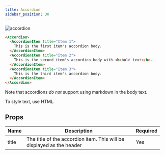 ```yaml
---
title: Accordion
sidebar_position: 30
---
```


![accordion](/img/accordion.png)

```markdown
<Accordion>
  <AccordionItem title="Item 1">
    This is the first item's accordion body.
  </AccordionItem>
  <AccordionItem title="Item 2">
    This is the second item's accordion body with <b>bold text</b>.
  </AccordionItem>
  <AccordionItem title="Item 3">
    This is the third item's accordion body.
  </AccordionItem>
</Accordion>
```

Note that accordions _do not_ support using markdown in the body text. 

To style text, use HTML.

## Props

| Name   | Description                                                             | Required | 
|--------|-------------------------------------------------------------------------|----------|
| title  | The title of the accordion item. This will be displayed as the header   | Yes      | 